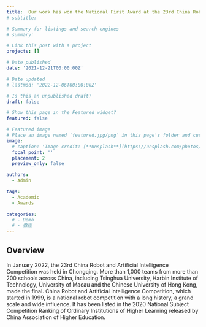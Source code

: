 ```yaml
---
title:  Our work has won the National First Award at the 23rd China Robot and Artificial Intelligence Competition (CRAIC). Cheers!🎊
# subtitle: 

# Summary for listings and search engines
# summary: 

# Link this post with a project
projects: []

# Date published
date: '2021-12-21T00:00:00Z'

# Date updated
# lastmod: '2022-12-06T00:00:00Z'

# Is this an unpublished draft?
draft: false

# Show this page in the Featured widget?
featured: false

# Featured image
# Place an image named `featured.jpg/png` in this page's folder and customize its options here.
image:
  # caption: 'Image credit: [**Unsplash**](https://unsplash.com/photos/CpkOjOcXdUY)'
  focal_point: ''
  placement: 2
  preview_only: false

authors:
  - Admin

tags:
  - Academic
  - Awards

categories:
  # - Demo
  # - 教程
---
```



## Overview

In January 2022, the 23rd China Robot and Artificial Intelligence Competition was held in Chongqing. More than 1,000 teams from more than 200 schools across China, including Tsinghua University, Harbin Institute of Technology, University of Macau and the Chinese University of Hong Kong, made the final. China Robot and Artificial Intelligence Competition, which started in 1999, is a national robot competition with a long history, a grand scale and wide influence. It has been listed in the 2020 National Subject Competition Ranking of Ordinary Institutions of Higher Learning released by China Association of Higher Education.

